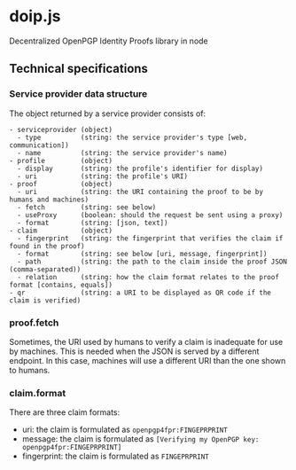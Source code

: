 # doip.js

Decentralized OpenPGP Identity Proofs library in node

## Technical specifications

### Service provider data structure

The object returned by a service provider consists of:

```
- serviceprovider (object)
  - type          (string: the service provider's type [web, communication])
  - name          (string: the service provider's name)
- profile         (object)
  - display       (string: the profile's identifier for display)
  - uri           (string: the profile's URI)
- proof           (object)
  - uri           (string: the URI containing the proof to be by humans and machines)
  - fetch         (string: see below)
  - useProxy      (boolean: should the request be sent using a proxy)
  - format        (string: [json, text])
- claim           (object)
  - fingerprint   (string: the fingerprint that verifies the claim if found in the proof)
  - format        (string: see below [uri, message, fingerprint])
  - path          (string: the path to the claim inside the proof JSON (comma-separated))
  - relation      (string: how the claim format relates to the proof format [contains, equals])
- qr              (string: a URI to be displayed as QR code if the claim is verified)
```

### proof.fetch

Sometimes, the URI used by humans to verify a claim is inadequate for use by machines. This is needed when the JSON is served by a different endpoint. In this case, machines will use a different URI than the one shown to humans.

### claim.format

There are three claim formats:
- uri: the claim is formulated as `openpgp4fpr:FINGEPRPRINT`
- message: the claim is formulated as `[Verifying my OpenPGP key: openpgp4fpr:FINGEPRPRINT]`
- fingerprint: the claim is formulated as `FINGEPRPRINT`
